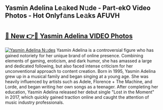## Yasmin Adelina Le𝚊ked N𝚞de - Part-ekO Video Photos - Hot Onlyf𝚊ns Le𝚊ks AFUVH

# <h2><a href="http://ac34592.deff.icu/?id=Yasmin+Adelina">🔗 New 👉🔴 Yasmin Adelina VIDEO Photos</a></h2>

[![Yasmin Adelina N𝚞des](https://i.imgur.com/rIISA9y.gif)](http://ac34592.deff.icu/?id=Yasmin+Adelina)
Yasmin Adelina is a controversial figure who has gained notoriety for her unique brand of online presence. Combining elements of gaming, eroticism, and dark humor, she has amassed a large and dedicated following, but also faced intense criticism for her unconventional approach to content creation. Born in 1995, Yasmin Adelina grew up in a musical family and began singing at a young age. She was heavily influenced by artists such as Adele, Florence + The Machine, and Lorde, and began writing her own songs as a teenager. After completing her education, Yasmin Adelina released her debut single "Lost in the Moment" in 2017, which quickly gained traction online and caught the attention of music industry professionals.
